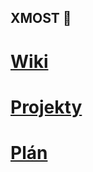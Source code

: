 ## XMOST 👋

# [Wiki](https://github.com/BartechServis/wiki/blob/main/README.md)
# [Projekty](https://github.com/orgs/BartechServis/repositories)
# [Plán](https://github.com/orgs/BartechServis/projects/1/views/1)
